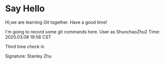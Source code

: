 # Say Hello
Hi,we are learning Git together.
Have a good time!

I'm going to record some git commands here.
User as ShunchaoZhu2
Time: 2020.03.08 19:58 CST

Third time check in

Signature: Stanley Zhu
